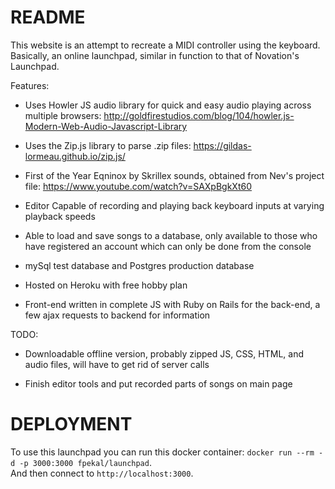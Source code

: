 # README

This website is an attempt to recreate a MIDI controller using the keyboard. Basically, an online launchpad, similar in function to that of Novation's Launchpad.

Features:

* Uses Howler JS audio library for quick and easy audio playing across multiple browsers: http://goldfirestudios.com/blog/104/howler.js-Modern-Web-Audio-Javascript-Library

* Uses the Zip.js library to parse .zip files: https://gildas-lormeau.github.io/zip.js/

* First of the Year Eqninox by Skrillex sounds, obtained from Nev's project file: https://www.youtube.com/watch?v=SAXpBgkXt60

* Editor Capable of recording and playing back keyboard inputs at varying playback speeds

* Able to load and save songs to a database, only available to those who have registered an account which can only be done from the console

* mySql test database and Postgres production database

* Hosted on Heroku with free hobby plan

* Front-end written in complete JS with Ruby on Rails for the back-end, a few ajax requests to backend for information

TODO:

* Downloadable offline version, probably zipped JS, CSS, HTML, and audio files, will have to get rid of server calls

* Finish editor tools and put recorded parts of songs on main page

# DEPLOYMENT

To use this launchpad you can run this docker container: `docker run --rm -d -p 3000:3000 fpekal/launchpad`.  
And then connect to `http://localhost:3000`.
